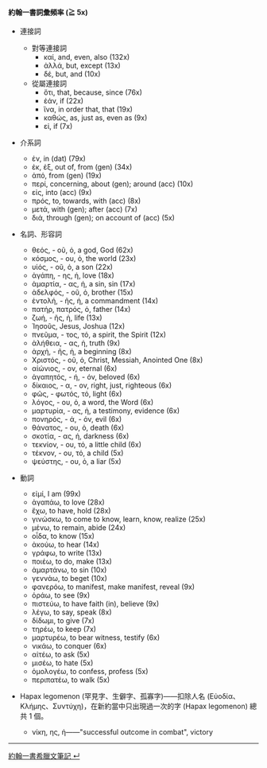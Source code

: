 #### 約翰一書詞彙頻率 (≧ 5x)
-  連接詞
	-  對等連接詞
		- καί, and, even, also (132x)
		- ἀλλά, but, except (13x)
		- δέ, but, and (10x)
	- 從屬連接詞
		- ὅτι, that, because, since (76x)
		- ἐάν, if (22x)
		- ἵνα, in order that, that (19x)
		- καθώς, as, just as, even as (9x)
		- εἰ, if (7x)


- 介系詞
	- ἐν, in (dat) (79x)
	- ἐκ, ἐξ, out of, from (gen) (34x)
	- ἀπό, from (gen) (19x)
	- περί, concerning, about (gen); around (acc) (10x)
	- εἰς, into (acc) (9x)
	- πρός, to, towards, with (acc) (8x)
	- μετά, with (gen); after (acc) (7x)
	- διά, through (gen); on account of (acc) (5x)


- 名詞、形容詞
	- θεός, - οῦ, ὁ, a god, God (62x)
	- κόσμος, - ου, ὁ, the world (23x)
	- υἱός, - οῦ, ὁ, a son (22x)
	- ἀγάπη, - ης, ἡ, love (18x)
	- ἁμαρτία, - ας, ἡ, a sin, sin (17x)
	- ἀδελφός, - οῦ, ὁ, brother (15x)
	- ἐντολή, - ῆς, ἡ, a commandment (14x)
	- πατήρ, πατρός, ὁ, father (14x)
	- ζωή, - ῆς, ἡ, life (13x)
	- Ἰησοῦς, Jesus, Joshua (12x)
	- πνεῦμα, - τος, τό, a spirit, the Spirit (12x)
	- ἀλήθεια, - ας, ἡ, truth (9x)
	- ἀρχή, - ῆς, ἡ, a beginning (8x)
	- Χριστός, - οῦ, ὁ, Christ, Messiah, Anointed One (8x)
	- αἰώνιος, - ον, eternal (6x)
	- ἀγαπητός, - ή, - όν, beloved (6x)
	- δίκαιος, - α, - ον, right, just, righteous (6x)
	- φῶς, - φωτός, τό, light (6x)
	- λόγος, - ου, ὁ, a word, the Word (6x)
	- μαρτυρία, - ας, ἡ, a testimony, evidence (6x)
	- πονηρός, - ά, - όν, evil (6x)
	- θάνατος, - ου, ὁ, death (6x)
	- σκοτία, - ας, ἡ, darkness (6x)
	- τεκνίον, - ου, τό, a little child (6x)
	- τέκνον, - ου, τό, a child (5x)
	- ψεύστης, - ου, ὁ, a liar (5x)


- 動詞
	- εἰμί, I am (99x)
	- ἀγαπάω, to love (28x)
	- ἔχω, to have, hold (28x)
	- γινώσκω, to come to know, learn, know, realize (25x)
	- μένω, to remain, abide (24x)
	- οἶδα, to know (15x)
	- ἀκούω, to hear (14x)
	- γράφω, to write (13x)
	- ποιέω, to do, make (13x)
	- ἁμαρτάνω, to sin (10x)
	- γεννάω, to beget (10x)
	- φανερόω, to manifest, make manifest, reveal (9x)
	- ὁράω, to see (9x)
	- πιστεύω, to have faith (in), believe (9x)
	- λέγω, to say, speak (8x)
	- δίδωμι, to give (7x)
	- τηρέω, to keep (7x)
	- μαρτυρέω, to bear witness, testify (6x)
	- νικάω, to conquer (6x)
	- αἰτέω, to ask (5x)
	- μισέω, to hate (5x)
	- ὁμολογέω, to confess, profess (5x)
	- περιπατέω, to walk (5x)


- Hapax legomenon (罕見字、生僻字、孤寡字)——扣除人名 (Εὐοδία、Κλήμης、Συντύχη)，在新約當中只出現過一次的字 (Hapax legomenon) 總共 1 個。
	- νίκη, ης, ἡ——"successful outcome in combat", victory 



---

[約翰一書希臘文筆記 ↵](1John-Notes.md)